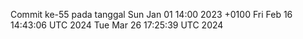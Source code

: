 Commit ke-55 pada tanggal Sun Jan 01 14:00 2023 +0100
Fri Feb 16 14:43:06 UTC 2024
Tue Mar 26 17:25:39 UTC 2024
